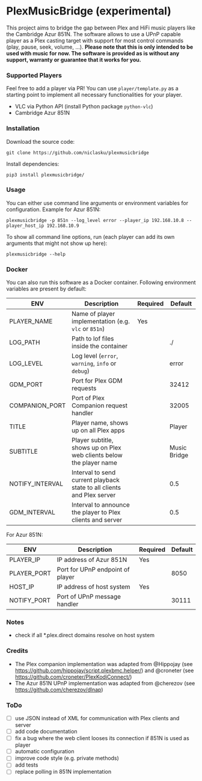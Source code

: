 # PlexMusicBridge (experimental)
This project aims to bridge the gap between Plex and HiFi music players like the Cambridge Azur 851N. 
The software allows to use a UPnP capable player as a Plex casting target with support for most control commands 
(play, pause, seek, volume, ...). **Please note that this is only intended to be used with music for now. The software
is provided as is without any support, warranty or guarantee that it works for you.**

### Supported Players
Feel free to add a player via PR! You can use `player/template.py` as a starting point to implement all necessary 
functionalities for your player.

 - VLC via Python API (install Python package `python-vlc`)
 - Cambridge Azur 851N

### Installation
Download the source code:
```
git clone https://github.com/niclasku/plexmusicbridge
```

Install dependencies:
```
pip3 install plexmusicbridge/
```

### Usage
You can either use command line arguments or environment variables for configuration. Example for Azur 851N:
```
plexmusicbridge -p 851n --log_level error --player_ip 192.168.10.8 --player_host_ip 192.168.10.9
```

To show all command line options, run (each player can add its own arguments that might not show up here):
```
plexmusicbridge --help
```

### Docker
You can also run this software as a Docker container. 
Following environment variables are present by default:

| ENV                     | Description                                                                 | Required | Default        |
| ----------------------- | ----------------------------------------------------------------------------|----------|----------------|
| PLAYER_NAME             | Name of player implementation (e.g. `vlc` or `851n`)                        | Yes      |                |
| LOG_PATH                | Path to lof files inside the container                                      |          | ./             |
| LOG_LEVEL               | Log level (`error`, `warning`, `info` or `debug`)                           |          | error          |
| GDM_PORT                | Port for Plex GDM requests                                                  |          | 32412          |
| COMPANION_PORT          | Port of Plex Companion request handler                                      |          | 32005          |
| TITLE                   | Player name, shows up on all Plex apps                                      |          | Player         |
| SUBTITLE                | Player subtitle, shows up on Plex web clients below the player name         |          | Music Bridge   |
| NOTIFY_INTERVAL         | Interval to send current playback state to all clients and Plex server      |          | 0.5            |
| GDM_INTERVAL            | Interval to announce the player to Plex clients and server                  |          | 0.5            |

For Azur 851N:

| ENV                     | Description                                                                 | Required | Default        |
| ----------------------- | ----------------------------------------------------------------------------|----------|----------------|
| PLAYER_IP               | IP address of Azur 851N                                                     | Yes      |                |
| PLAYER_PORT             | Port for UPnP endpoint of player                                            |          | 8050           |
| HOST_IP                 | IP address of host system                                                   | Yes      |                |
| NOTIFY_PORT             | Port of UPnP message handler                                                |          | 30111          |

### Notes
- check if all *.plex.direct domains resolve on host system

### Credits
- The Plex companion implementation was adapted from @Hippojay (see https://github.com/hippojay/script.plexbmc.helper/) 
  and @croneter (see https://github.com/croneter/PlexKodiConnect/)
- The Azur 851N UPnP implementation was adapted from @cherezov (see https://github.com/cherezov/dlnap)

### ToDo
- [ ] use JSON instead of XML for communication with Plex clients and server
- [ ] add code documentation
- [ ] fix a bug where the web client looses its connection if 851N is used as player
- [ ] automatic configuration
- [ ] improve code style (e.g. private methods)
- [ ] add tests
- [ ] replace polling in 851N implementation